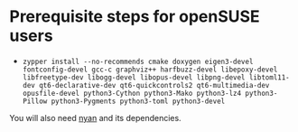 # Prerequisite steps for openSUSE users

- `zypper install --no-recommends cmake doxygen eigen3-devel fontconfig-devel gcc-c graphviz++ harfbuzz-devel libepoxy-devel libfreetype-dev libogg-devel libopus-devel libpng-devel libtoml11-dev qt6-declarative-dev qt6-quickcontrols2 qt6-multimedia-dev opusfile-devel python3-Cython python3-Mako python3-lz4 python3-Pillow python3-Pygments python3-toml python3-devel`

You will also need [nyan](https://github.com/SFTtech/nyan/blob/master/doc/building.md) and its dependencies.
